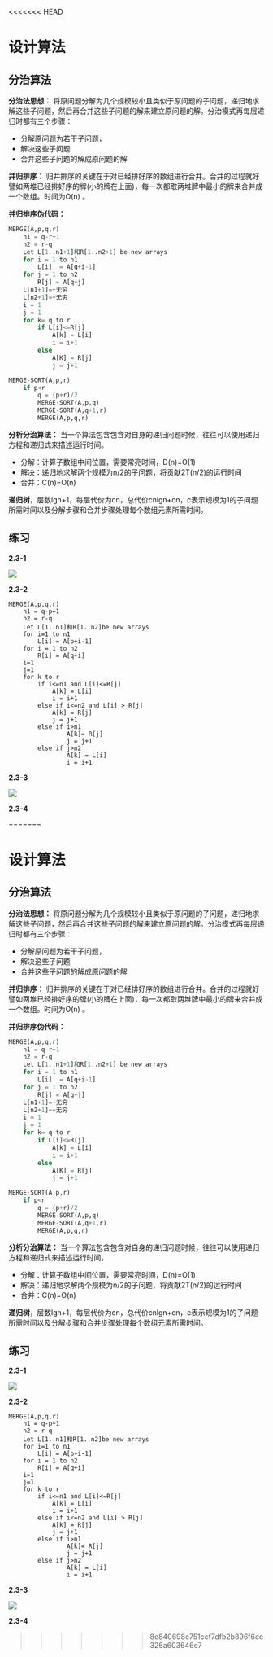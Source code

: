 <<<<<<< HEAD
# 设计算法

## 分治算法

**分治法思想：** 将原问题分解为几个规模较小且类似于原问题的子问题，递归地求解这些子问题，然后再合并这些子问题的解来建立原问题的解。分治模式再每层递归时都有三个步骤：

* 分解原问题为若干子问题，
* 解决这些子问题
* 合并这些子问题的解成原问题的解

**并归排序：** 归并排序的关键在于对已经排好序的数组进行合并。合并的过程就好譬如两堆已经排好序的牌(小的牌在上面)，每一次都取两堆牌中最小的牌来合并成一个数组。时间为O(n) 。

**并归排序伪代码：**

```python
MERGE(A,p,q,r)
	n1 = q-r+1
    n2 = r-q
    Let L[1..n1+1]和R[1..n2+1] be new arrays
    for i = 1 to n1
    	L[i]  = A[q+i-1]
    for j = 1 to n2
    	R[j] = A[q+j]
    L[n1+1]=+无穷
    L[n2+1]=+无穷
    i = 1
    j = 1
    for k= q to r
    	if L[i]<=R[j]
        	A[k] = L[i]
            i = i+1
        else
        	A[K] = R[j]
            j = j+1
```

```python
MERGE-SORT(A,p,r)
	if p<r
    	q = (p+r)/2
        MERGE-SORT(A,p,q)
        MERGE-SORT(A,q+1,r)
        MERGE(A,p,q,r)
```



**分析分治算法：** 当一个算法包含包含对自身的递归问题时候，往往可以使用递归方程和递归式来描述运行时间。

* 分解：计算子数组中间位置，需要常亮时间，D(n)=O(1)
* 解决：递归地求解两个规模为n/2的子问题，将贡献2T(n/2)的运行时间
* 合并：C(n)=O(n)

**递归树**，层数lgn+1，每层代价为cn，总代价cnlgn+cn，c表示规模为1的子问题所需时间以及分解步骤和合并步骤处理每个数组元素所需时间。

## 练习

**2.3-1**

![](https://gitee.com/weifagan/MyPic/raw/master/img/IMG_20200514_100416.jpg)



**2.3-2** 

```pyton
MERGE(A,p,q,r)
	n1 = q-p+1
	n2 = r-q
	Let L[1..n1]和R[1..n2]be new arrays
	for i=1 to n1
		L[i] = A[p+i-1]
	for i = 1 to n2
		R[i] = A[q+i]
	i=1
	j=1
	for k to r
		if i<=n1 and L[i]<=R[j]
			A[k] = L[i]
			i = i+1
		else if i<=n2 and L[i] > R[j]
			A[k] = R[j]
			j = j+1
		else if i>n1
				A[k]= R[j]
				j = j+1
		else if j>n2
            	A[k] = L[i]
            	i = i+1
```



**2.3-3**

![](https://gitee.com/weifagan/MyPic/raw/master/img/IMG_20200514_1108271.jpg)



**2.3-4**

=======
# 设计算法

## 分治算法

**分治法思想：** 将原问题分解为几个规模较小且类似于原问题的子问题，递归地求解这些子问题，然后再合并这些子问题的解来建立原问题的解。分治模式再每层递归时都有三个步骤：

* 分解原问题为若干子问题，
* 解决这些子问题
* 合并这些子问题的解成原问题的解

**并归排序：** 归并排序的关键在于对已经排好序的数组进行合并。合并的过程就好譬如两堆已经排好序的牌(小的牌在上面)，每一次都取两堆牌中最小的牌来合并成一个数组。时间为O(n) 。

**并归排序伪代码：**

```python
MERGE(A,p,q,r)
	n1 = q-r+1
    n2 = r-q
    Let L[1..n1+1]和R[1..n2+1] be new arrays
    for i = 1 to n1
    	L[i]  = A[q+i-1]
    for j = 1 to n2
    	R[j] = A[q+j]
    L[n1+1]=+无穷
    L[n2+1]=+无穷
    i = 1
    j = 1
    for k= q to r
    	if L[i]<=R[j]
        	A[k] = L[i]
            i = i+1
        else
        	A[K] = R[j]
            j = j+1
```

```python
MERGE-SORT(A,p,r)
	if p<r
    	q = (p+r)/2
        MERGE-SORT(A,p,q)
        MERGE-SORT(A,q+1,r)
        MERGE(A,p,q,r)
```



**分析分治算法：** 当一个算法包含包含对自身的递归问题时候，往往可以使用递归方程和递归式来描述运行时间。

* 分解：计算子数组中间位置，需要常亮时间，D(n)=O(1)
* 解决：递归地求解两个规模为n/2的子问题，将贡献2T(n/2)的运行时间
* 合并：C(n)=O(n)

**递归树**，层数lgn+1，每层代价为cn，总代价cnlgn+cn，c表示规模为1的子问题所需时间以及分解步骤和合并步骤处理每个数组元素所需时间。

## 练习

**2.3-1**

![](https://gitee.com/weifagan/MyPic/raw/master/img/IMG_20200514_100416.jpg)



**2.3-2** 

```pyton
MERGE(A,p,q,r)
	n1 = q-p+1
	n2 = r-q
	Let L[1..n1]和R[1..n2]be new arrays
	for i=1 to n1
		L[i] = A[p+i-1]
	for i = 1 to n2
		R[i] = A[q+i]
	i=1
	j=1
	for k to r
		if i<=n1 and L[i]<=R[j]
			A[k] = L[i]
			i = i+1
		else if i<=n2 and L[i] > R[j]
			A[k] = R[j]
			j = j+1
		else if i>n1
				A[k]= R[j]
				j = j+1
		else if j>n2
            	A[k] = L[i]
            	i = i+1
```



**2.3-3**

![](https://gitee.com/weifagan/MyPic/raw/master/img/IMG_20200514_1108271.jpg)



**2.3-4**

>>>>>>> 8e840698c751ccf7dfb2b896f6ce326a603646e7
